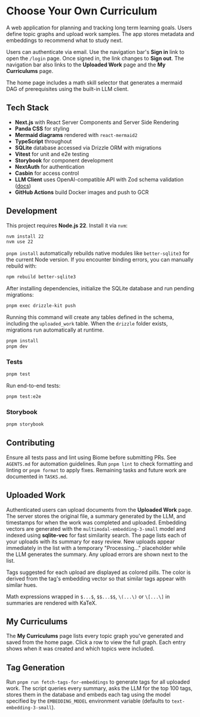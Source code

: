 # Choose Your Own Curriculum

A web application for planning and tracking long term learning goals. Users define topic graphs and upload work samples. The app stores metadata and embeddings to recommend what to study next.

Users can authenticate via email. Use the navigation bar's **Sign in** link to open the `/login` page. Once signed in, the link changes to **Sign out**. The navigation bar also links to the **Uploaded Work** page and the **My Curriculums** page.

The home page includes a math skill selector that generates a mermaid DAG of prerequisites using the built-in LLM client.

## Tech Stack

- **Next.js** with React Server Components and Server Side Rendering
- **Panda CSS** for styling
- **Mermaid diagrams** rendered with `react-mermaid2`
- **TypeScript** throughout
- **SQLite** database accessed via Drizzle ORM with migrations
- **Vitest** for unit and e2e testing
- **Storybook** for component development
- **NextAuth** for authentication
- **Casbin** for access control
- **LLM Client** uses OpenAI-compatible API with Zod schema validation ([docs](app/src/llm/README.md))
- **GitHub Actions** build Docker images and push to GCR

## Development
This project requires **Node.js 22**. Install it via `nvm`:

```bash
nvm install 22
nvm use 22
```


`pnpm install` automatically rebuilds native modules like `better-sqlite3` for
the current Node version. If you encounter binding errors, you can manually
rebuild with:

```bash
npm rebuild better-sqlite3
```

After installing dependencies, initialize the SQLite database and run pending
migrations:

```bash
pnpm exec drizzle-kit push
```
Running this command will create any tables defined in the schema, including the
`uploaded_work` table. When the `drizzle` folder exists, migrations run
automatically at runtime.


```bash
pnpm install
pnpm dev
```

### Tests

```bash
pnpm test
```

Run end-to-end tests:

```bash
pnpm test:e2e
```

### Storybook

```bash
pnpm storybook
```

## Contributing

Ensure all tests pass and lint using Biome before submitting PRs. See `AGENTS.md` for automation guidelines.
Run `pnpm lint` to check formatting and linting or `pnpm format` to apply fixes.
Remaining tasks and future work are documented in `TASKS.md`.

## Uploaded Work

Authenticated users can upload documents from the **Uploaded Work** page. The server stores the original file, a summary generated by the LLM, and timestamps for when the work was completed and uploaded. Embedding vectors are generated with the `multimodal-embedding-3-small` model and indexed using **sqlite-vec** for fast similarity search. The page lists each of your uploads with its summary for easy review.
New uploads appear immediately in the list with a temporary "Processing..." placeholder while the LLM generates the summary. Any upload errors are shown next to the list.

Tags suggested for each upload are displayed as colored pills. The color is derived from the tag's embedding vector so that similar tags appear with similar hues.

Math expressions wrapped in `$...$`, `$$...$$`, `\(...\)` or `\[...\]` in summaries are rendered with KaTeX.

## My Curriculums

The **My Curriculums** page lists every topic graph you've generated and saved from the home page. Click a row to view the full graph. Each entry shows when it was created and which topics were included.

## Tag Generation

Run `pnpm run fetch-tags-for-embeddings` to generate tags for all uploaded work. The script queries every summary, asks the LLM for the top 100 tags, stores them in the database and embeds each tag using the model specified by the `EMBEDDING_MODEL` environment variable (defaults to `text-embedding-3-small`).
